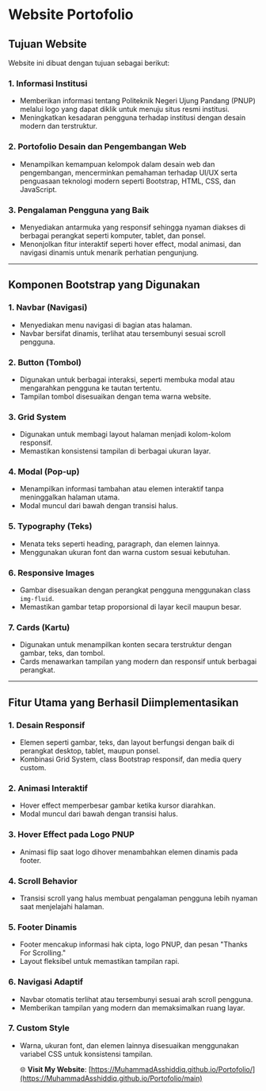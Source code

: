 # Website Portofolio

## Tujuan Website
Website ini dibuat dengan tujuan sebagai berikut:

### 1. Informasi Institusi
- Memberikan informasi tentang Politeknik Negeri Ujung Pandang (PNUP) melalui logo yang dapat diklik untuk menuju situs resmi institusi.
- Meningkatkan kesadaran pengguna terhadap institusi dengan desain modern dan terstruktur.

### 2. Portofolio Desain dan Pengembangan Web
- Menampilkan kemampuan kelompok dalam desain web dan pengembangan, mencerminkan pemahaman terhadap UI/UX serta penguasaan teknologi modern seperti Bootstrap, HTML, CSS, dan JavaScript.

### 3. Pengalaman Pengguna yang Baik
- Menyediakan antarmuka yang responsif sehingga nyaman diakses di berbagai perangkat seperti komputer, tablet, dan ponsel.
- Menonjolkan fitur interaktif seperti hover effect, modal animasi, dan navigasi dinamis untuk menarik perhatian pengunjung.

---

## Komponen Bootstrap yang Digunakan

### 1. Navbar (Navigasi)
- Menyediakan menu navigasi di bagian atas halaman.
- Navbar bersifat dinamis, terlihat atau tersembunyi sesuai scroll pengguna.

### 2. Button (Tombol)
- Digunakan untuk berbagai interaksi, seperti membuka modal atau mengarahkan pengguna ke tautan tertentu.
- Tampilan tombol disesuaikan dengan tema warna website.

### 3. Grid System
- Digunakan untuk membagi layout halaman menjadi kolom-kolom responsif.
- Memastikan konsistensi tampilan di berbagai ukuran layar.

### 4. Modal (Pop-up)
- Menampilkan informasi tambahan atau elemen interaktif tanpa meninggalkan halaman utama.
- Modal muncul dari bawah dengan transisi halus.

### 5. Typography (Teks)
- Menata teks seperti heading, paragraph, dan elemen lainnya.
- Menggunakan ukuran font dan warna custom sesuai kebutuhan.

### 6. Responsive Images
- Gambar disesuaikan dengan perangkat pengguna menggunakan class `img-fluid`.
- Memastikan gambar tetap proporsional di layar kecil maupun besar.

### 7. Cards (Kartu)
- Digunakan untuk menampilkan konten secara terstruktur dengan gambar, teks, dan tombol.
- Cards menawarkan tampilan yang modern dan responsif untuk berbagai perangkat.

---

## Fitur Utama yang Berhasil Diimplementasikan

### 1. Desain Responsif
- Elemen seperti gambar, teks, dan layout berfungsi dengan baik di perangkat desktop, tablet, maupun ponsel.
- Kombinasi Grid System, class Bootstrap responsif, dan media query custom.

### 2. Animasi Interaktif
- Hover effect memperbesar gambar ketika kursor diarahkan.
- Modal muncul dari bawah dengan transisi halus.

### 3. Hover Effect pada Logo PNUP
- Animasi flip saat logo dihover menambahkan elemen dinamis pada footer.

### 4. Scroll Behavior
- Transisi scroll yang halus membuat pengalaman pengguna lebih nyaman saat menjelajahi halaman.

### 5. Footer Dinamis
- Footer mencakup informasi hak cipta, logo PNUP, dan pesan "Thanks For Scrolling."
- Layout fleksibel untuk memastikan tampilan rapi.

### 6. Navigasi Adaptif
- Navbar otomatis terlihat atau tersembunyi sesuai arah scroll pengguna.
- Memberikan tampilan yang modern dan memaksimalkan ruang layar.

### 7. Custom Style
- Warna, ukuran font, dan elemen lainnya disesuaikan menggunakan variabel CSS untuk konsistensi tampilan.

  🌐 **Visit My Website**: [https://MuhammadAsshiddiq.github.io/Portofolio/](https://MuhammadAsshiddiq.github.io/Portofolio/main)
